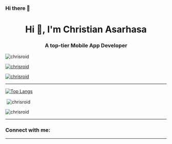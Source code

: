 ### Hi there 👋

<h1 align="center">Hi 👋, I'm Christian Asarhasa</h1>
<h3 align="center">A top-tier Mobile App Developer </h3>

<p align="left"> <img src="https://komarev.com/ghpvc/?username=chrisroid&label=Profile%20views&color=0e75b6&style=flat" alt="chrisroid" /> </p>

<p align="left"> <a href="https://github.com/ryo-ma/github-profile-trophy"><img src="https://github-profile-trophy.vercel.app/?username=chrisroid&theme=onedark" alt="chrisroid" /></a> </p>

<p align="left"> <a href="https://twitter.com/chrisroid" target="blank"><img src="https://img.shields.io/twitter/follow/chrisroid?logo=twitter&style=for-the-badge" alt="chrisroid" /></a> </p>

---

[![Top Langs](https://github-readme-stats.vercel.app/api/top-langs/?username=chrisroid&layout=donut)](https://github.com/chrisroid/github-readme-stats)

<p>&nbsp;<img align="center" src="https://github-readme-stats.vercel.app/api?username=chrisroid&show_icons=true&locale=en&theme=onedark" alt="chrisroid" /></p>

<p><img align="center" src="https://github-readme-streak-stats.herokuapp.com/?user=chrisroid&theme=onedark" alt="chrisroid" /></p>

---


<h3 align="left">Connect with me:</h3>



---

